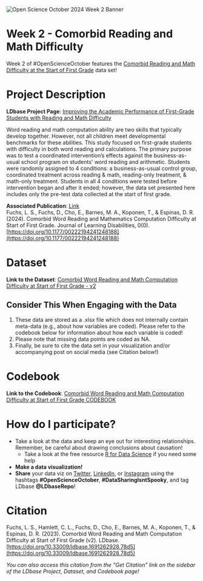 ![Open Science October 2024 Week 2 Banner](https://github.com/user-attachments/assets/e8ff36f6-f2ee-4083-9d93-0614eddc7ed3)
# Week 2 - Comorbid Reading and Math Difficulty
Week 2 of #OpenScienceOctober features the [Comorbid Reading and Math Difficulty at the Start of First Grade](https://ldbase.org/projects/6238a896-f1cc-4cf9-9c52-b23fede10747) data set!

# Project Description
**LDbase Project Page**: [Improving the Academic Performance of First-Grade Students with Reading and Math Difficulty](https://ldbase.org/projects/6238a896-f1cc-4cf9-9c52-b23fede10747)

Word reading and math computation ability are two skills that typically develop together.  However, not all children meet developmental benchmarks for these abilities. This study focused on first-grade students with difficulty in both word reading and calculations. The primary purpose was to test a coordinated intervention’s effects against the business-as-usual school program on students' word reading and arithmetic. Students were randomly assigned to 4 conditions: a business-as-usual control group, coordinated treatment across reading & math, reading-only treatment, & math-only treatment. Students in all 4 conditions were tested before intervention began and after it ended; however, the data set presented here includes only the pre-test data collected at the start of first grade. 

**Associated Publication**: [Link](https://journals.sagepub.com/doi/full/10.1177/00222194241248188)  
Fuchs, L. S., Fuchs, D., Cho, E., Barnes, M. A., Koponen, T., & Espinas, D. R. (2024). Comorbid Word Reading and Mathematics Computation Difficulty at Start of First Grade. Journal of Learning Disabilities, 0(0). [https://doi.org/10.1177/00222194241248188](https://doi.org/10.1177/00222194241248188)

  
# Dataset
**Link to the Dataset**: [Comorbid Word Reading and Math Computation Difficulty at Start of First Grade - v2](https://ldbase.org/datasets/36480aef-d646-4d94-9a5f-6d205e19bb7a)

## Consider This When Engaging with the Data  
1. These data are stored as a .xlsx file which does not internally contain meta-data (e.g., about how variables are coded). Please refer to the codebook below for information about how each variable is coded! 
2. Please note that missing data points are coded as NA.
4. Finally, be sure to cite the data set in your visualization and/or accompanying post on social media (see Citation below!)

   
# Codebook
**Link to the Codebook**: [Comorbid Word Reading and Math Computation Difficulty at Start of First Grade CODEBOOK](https://ldbase.org/documents/dfa334ca-3fc4-4e0d-a0e0-17094bc8b626)  


# How do I participate?
-  Take a look at the data and keep an eye out for interesting relationships. Remember, be careful about drawing conclusions about causation!
   -  Take a look at the free resource [R for Data Science](https://r4ds.hadley.nz/) if you need some help
- **Make a data visualization!**
- **Share** your data viz on [Twitter](https://twitter.com/LDbaseRepo), [LinkedIn](https://www.linkedin.com/company/ldbaserepo/?viewAsMember=true), or [Instagram](https://www.instagram.com/ldbaserepo/) using the hashtags **#OpenScienceOctober**, **#DataSharingIsntSpooky**, and tag LDbase **@LDbaseRepo**!
  

# Citation
Fuchs, L. S., Hamlett, C. L., Fuchs, D., Cho, E., Barnes, M. A., Koponen, T., & Espinas, D. R. (2023). Comorbid Word Reading and Math Computation Difficulty at Start of First Grade (v2). LDbase. [https://doi.org/10.33009/ldbase.1691262928.78d5](https://doi.org/10.33009/ldbase.1691262928.78d5) 

*You can also access this citation from the "Get Citation" link on the sidebar of the LDbase Project, Dataset, and Codebook page!*
